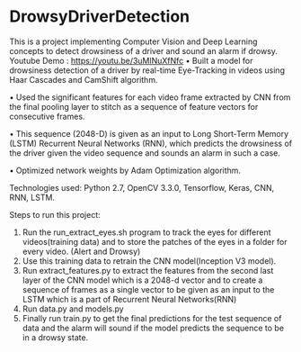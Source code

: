 # DrowsyDriverDetection
This is a project implementing Computer Vision and Deep Learning concepts to detect drowsiness of a driver and sound an alarm if drowsy.
Youtube Demo : https://youtu.be/3uMlNuXfNfc
•	Built a model for drowsiness detection of a driver by real-time Eye-Tracking in videos using Haar Cascades and CamShift algorithm.


•	Used the significant features for each video frame extracted by CNN from the final pooling layer to stitch as a sequence of feature vectors for consecutive frames.   


•	This sequence (2048-D) is given as an input to Long Short-Term Memory (LSTM) Recurrent Neural Networks (RNN), which predicts the drowsiness of the driver given the video sequence and sounds an alarm in such a case.


•	Optimized network weights by Adam Optimization algorithm.

Technologies used: Python 2.7, OpenCV 3.3.0, Tensorflow, Keras, CNN, RNN, LSTM.

Steps to run this project:

1) Run the run_extract_eyes.sh program to track the eyes for different videos(training data) and to store the patches of the eyes in a folder for every video. (Alert and Drowsy)
2) Use this training data to retrain the CNN model(Inception V3 model).
3) Run extract_features.py to extract the features from the second last layer of the CNN model which is a 2048-d vector and to create a sequence of frames as a single vector to be given as an input to the LSTM which is a part of Recurrent Neural Networks(RNN) 
4) Run data.py and models.py
5) Finally run train.py to get the final predictions for the test sequence of data and the alarm will sound if the model predicts the sequence to be in a drowsy state.
 

